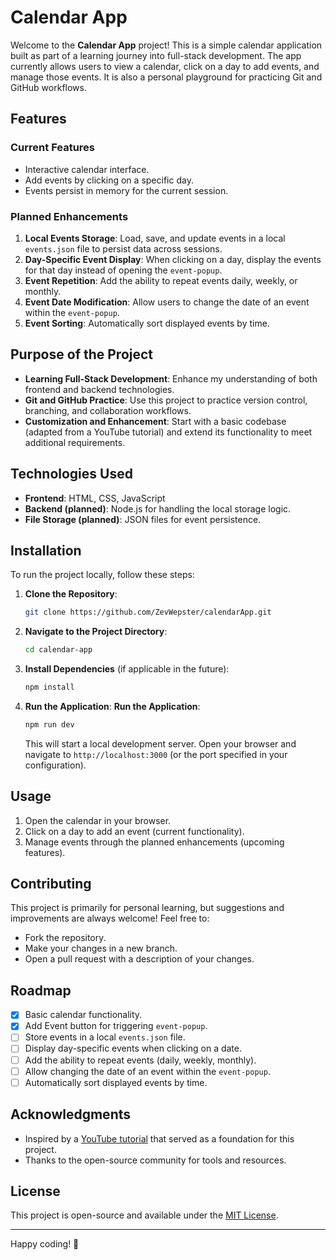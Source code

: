 # Calendar App

Welcome to the **Calendar App** project! This is a simple calendar application built as part of a learning journey into full-stack development. The app currently allows users to view a calendar, click on a day to add events, and manage those events. It is also a personal playground for practicing Git and GitHub workflows.

## Features

### Current Features

- Interactive calendar interface.
- Add events by clicking on a specific day.
- Events persist in memory for the current session.

### Planned Enhancements

1. **Local Events Storage**: Load, save, and update events in a local `events.json` file to persist data across sessions.
2. **Day-Specific Event Display**: When clicking on a day, display the events for that day instead of opening the `event-popup`.
3. **Event Repetition**: Add the ability to repeat events daily, weekly, or monthly.
4. **Event Date Modification**: Allow users to change the date of an event within the `event-popup`.
5. **Event Sorting**: Automatically sort displayed events by time.

## Purpose of the Project

- **Learning Full-Stack Development**: Enhance my understanding of both frontend and backend technologies.
- **Git and GitHub Practice**: Use this project to practice version control, branching, and collaboration workflows.
- **Customization and Enhancement**: Start with a basic codebase (adapted from a YouTube tutorial) and extend its functionality to meet additional requirements.

## Technologies Used

- **Frontend**: HTML, CSS, JavaScript
- **Backend (planned)**: Node.js for handling the local storage logic.
- **File Storage (planned)**: JSON files for event persistence.

## Installation

To run the project locally, follow these steps:

1. **Clone the Repository**:

   ```bash
   git clone https://github.com/ZevWepster/calendarApp.git
   ```

2. **Navigate to the Project Directory**:

   ```bash
   cd calendar-app
   ```

3. **Install Dependencies** (if applicable in the future):

   ```bash
   npm install
   ```

4. **Run the Application**:
   **Run the Application**:
   ```bash
   npm run dev
   ```
   This will start a local development server. Open your browser and navigate to `http://localhost:3000` (or the port specified in your configuration).

## Usage

1. Open the calendar in your browser.
2. Click on a day to add an event (current functionality).
3. Manage events through the planned enhancements (upcoming features).

## Contributing

This project is primarily for personal learning, but suggestions and improvements are always welcome! Feel free to:

- Fork the repository.
- Make your changes in a new branch.
- Open a pull request with a description of your changes.

## Roadmap

- [x] Basic calendar functionality.
- [x] Add Event button for triggering `event-popup`.
- [ ] Store events in a local `events.json` file.
- [ ] Display day-specific events when clicking on a date.
- [ ] Add the ability to repeat events (daily, weekly, monthly).
- [ ] Allow changing the date of an event within the `event-popup`.
- [ ] Automatically sort displayed events by time.

## Acknowledgments

- Inspired by a [YouTube tutorial](https://www.youtube.com/watch?v=wDayVPGWipI) that served as a foundation for this project.
- Thanks to the open-source community for tools and resources.

## License

This project is open-source and available under the [MIT License](LICENSE).

---

Happy coding! 🚀

